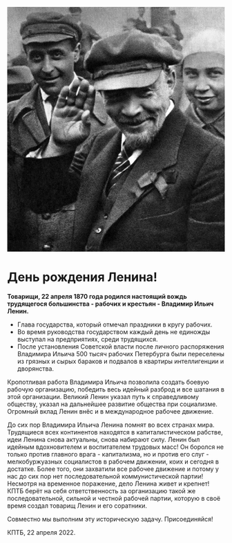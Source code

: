 ![День рождения Ленина!](img/posts/22-04-2022.jpg)

# День рождения Ленина!

**Товарищи, 22 апреля 1870 года родился настоящий вождь трудящегося
большинства - рабочих и крестьян - Владимир Ильич Ленин.**

- Глава государства, который отмечал праздники в кругу рабочих. 
- Во время руководства государством каждый день не единожды выступал на
  предприятиях, среди трудящихся.
- После установления Советской власти после личного распоряжения Владимира
Ильича 500 тысяч рабочих Петербурга были переселены из грязных и сырых бараков и
подвалов в квартиры интеллигенции и дворянства.

Кропотливая работа Владимира Ильича позволила создать боевую рабочую
организацию, победить весь идейный разброд и все шатания в этой
организации. Великий Ленин указал путь к справедливому обществу, указал на
дальнейшее развитие общества при социализме. Огромный вклад Ленин внёс и в
международное рабочее движение.

До сих пор Владимира Ильича Ленина помнят во всех странах мира. Трудящиеся всех
континентов находятся в капиталистическом рабстве, идеи Ленина снова актуальны,
снова набирают силу. Ленин был идейным вдохновителем и воспитателем трудовых
масс! Он боролся не только против главного врага - капитализма, но и против его
слуг - мелкобуржуазных социалистов в рабочем движении, коих и сегодня в
достатке. Более того, они захватили все рабочее движение и потому у нас до сих
пор нет последовательной коммунистической партии! Несмотря на временное
поражение, дело Ленина живет и крепнет! КПТБ берёт на себя ответственность за
организацию такой же последовательной, сильной и честной рабочей партии, которую
в своё время создал товарищ Ленин и его соратники.

Совместно мы выполним эту историческую задачу. Присоединяйся!

КПТБ, 22 апреля 2022.
